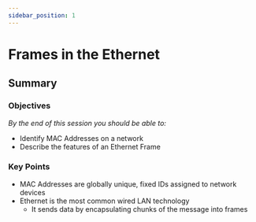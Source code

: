```yaml
---
sidebar_position: 1
---
```


# Frames in the Ethernet

## Summary

### Objectives
*By the end of this session you should be able to:*
* Identify MAC Addresses on a network
* Describe the features of an Ethernet Frame

### Key Points
* MAC Addresses are globally unique, fixed IDs assigned to network devices
* Ethernet is the most common wired LAN technology
  * It sends data by encapsulating chunks of the message into frames